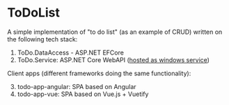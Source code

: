 # ToDoList
A simple implementation of "to do list" (as an example of CRUD) written on the following tech stack:
  
1. ToDo.DataAccess - ASP.NET EFCore
2. ToDo.Service:  ASP.NET Core WebAPI ([hosted as windows service](https://learn.microsoft.com/en-gb/aspnet/core/host-and-deploy/windows-service?view=aspnetcore-7.0&tabs=visual-studio))
  
Client apps (different frameworks doing the same functionality):
  
3. todo-app-angular: SPA based on Angular
4. todo-app-vue: SPA based on Vue.js + Vuetify
